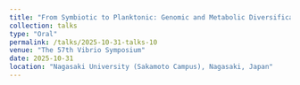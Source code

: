 ```yaml
---
title: "From Symbiotic to Planktonic: Genomic and Metabolic Diversification in the Halioticoli Clade of Vibrionaceae"
collection: talks
type: "Oral"
permalink: /talks/2025-10-31-talks-10
venue: "The 57th Vibrio Symposium"
date: 2025-10-31
location: "Nagasaki University (Sakamoto Campus), Nagasaki, Japan"
---
```

